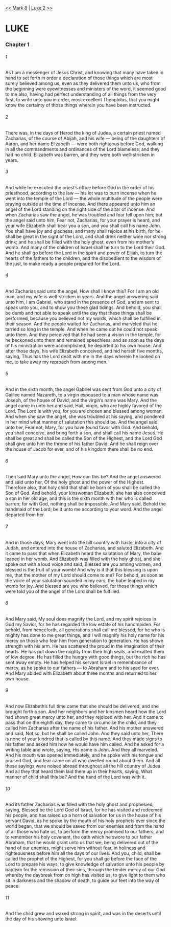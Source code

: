 [<< Mark 8](../Mark/Mark%208.md)  |  [Luke 2 >>](Luke%202.md)

# LUKE
### Chapter 1
###### 1

As I am a messenger of Jesus Christ, and knowing that many have taken in hand to set forth in order a declaration of those things which are most surely believed among us, even as they delivered them unto us, who from the beginning were eyewitnesses and ministers of the word, it seemed good to me also, having had perfect understanding of all things from the very first, to write unto you in order, most excellent Theophilus, that you might know the certainty of those things wherein you have been instructed.

###### 2
There was, in the days of Herod the king of Judea, a certain priest named Zacharias, of the course of Abijah, and his wife — being of the daughters of Aaron, and her name Elizabeth — were both righteous before God, walking in all the commandments and ordinances of the Lord blameless; and they had no child. Elizabeth was barren, and they were both well-stricken in years.

###### 3
And while he executed the priest’s office before God in the order of his priesthood, according to the law — his lot was to burn incense when he went into the temple of the Lord — the whole multitude of the people were praying outside at the time of incense. And there appeared unto him an angel of the Lord standing on the right side of the altar of incense. And when Zacharias saw the angel, he was troubled and fear fell upon him; but the angel said unto him, Fear not, Zacharias, for your prayer is heard, and your wife Elizabeth shall bear you a son, and you shall call his name John. You shall have joy and gladness, and many shall rejoice at his birth, for he shall be great in the sight of the Lord, and shall drink neither wine nor strong drink; and he shall be filled with the holy ghost, even from his mother’s womb. And many of the children of Israel shall he turn to the Lord their God. And he shall go before the Lord in the spirit and power of Elijah, to turn the hearts of the fathers to the children, and the disobedient to the wisdom of the just, to make ready a people prepared for the Lord.

###### 4
And Zacharias said unto the angel, How shall I know this? For I am an old man, and my wife is well-stricken in years. And the angel answering said unto him, I am Gabriel, who stand in the presence of God, and am sent to speak unto you, and to show you these glad tidings. And behold, you shall be dumb and not able to speak until the day that these things shall be performed, because you believed not my words, which shall be fulfilled in their season. And the people waited for Zacharias, and marveled that he tarried so long in the temple. And when he came out he could not speak unto them. And they perceived that he had seen a vision in the temple, for he beckoned unto them and remained speechless; and as soon as the days of his ministration were accomplished, he departed to his own house. And after those days, his wife Elizabeth conceived, and hid herself five months, saying, Thus has the Lord dealt with me in the days wherein he looked on me, to take away my reproach from among men.

###### 5
And in the sixth month, the angel Gabriel was sent from God unto a city of Galilee named Nazareth, to a virgin espoused to a man whose name was Joseph, of the house of David; and the virgin’s name was Mary. And the angel came in unto her and said, Hail, virgin, who are highly favored of the Lord. The Lord is with you, for you are chosen and blessed among women. And when she saw the angel, she was troubled at his saying, and pondered in her mind what manner of salutation this should be. And the angel said unto her, Fear not, Mary, for you have found favor with God. And behold, you shall conceive, and bring forth a son, and shall call his name Jesus. He shall be great and shall be called the Son of the Highest, and the Lord God shall give unto him the throne of his father David. And he shall reign over the house of Jacob for ever, and of his kingdom there shall be no end.

###### 6
Then said Mary unto the angel, How can this be? And the angel answered and said unto her, Of the holy ghost and the power of the Highest. Therefore also, that holy child that shall be born of you shall be called the Son of God. And behold, your kinswoman Elizabeth, she has also conceived a son in her old age, and this is the sixth month with her who is called barren; for with God, nothing shall be impossible. And Mary said, Behold the handmaid of the Lord; be it unto me according to your word. And the angel departed from her.

###### 7
And in those days, Mary went into the hill country with haste, into a city of Judah, and entered into the house of Zacharias, and saluted Elizabeth. And it came to pass that when Elizabeth heard the salutation of Mary, the babe leaped in her womb. And Elizabeth was filled with the holy ghost, and she spoke out with a loud voice and said, Blessed are you among women, and blessed is the fruit of your womb! And why is it that this blessing is upon me, that the mother of my Lord should come to me? For behold, as soon as the voice of your salutation sounded in my ears, the babe leaped in my womb for joy. And blessed are you who believed, for those things which were told you of the angel of the Lord shall be fulfilled.

###### 8
And Mary said, My soul does magnify the Lord, and my spirit rejoices in God my Savior, for he has regarded the low estate of his handmaiden. For behold, from henceforth, all generations shall call me blessed, for he who is mighty has done to me great things, and I will magnify his holy name for his mercy on those who fear him from generation to generation. He has shown strength with his arm. He has scattered the proud in the imagination of their hearts. He has put down the mighty from their high seats, and exalted them of low degree. He has filled the hungry with good things, but the rich he has sent away empty. He has helped his servant Israel in remembrance of mercy, as he spoke to our fathers — to Abraham and to his seed for ever. And Mary abided with Elizabeth about three months and returned to her own house.

###### 9
And now Elizabeth’s full time came that she should be delivered, and she brought forth a son. And her neighbors and her kinsmen heard how the Lord had shown great mercy unto her, and they rejoiced with her. And it came to pass that on the eighth day, they came to circumcise the child, and they called him Zacharias after the name of his father. And his mother answered and said, Not so, but he shall be called John. And they said unto her, There is none of your kindred that is called by this name. And they made signs to his father and asked him how he would have him called. And he asked for a writing table and wrote, saying, His name is John. And they all marveled. And his mouth was opened immediately, and he spoke with his tongue and praised God, and fear came on all who dwelled round about them. And all these sayings were noised abroad throughout all the hill country of Judea. And all they that heard them laid them up in their hearts, saying, What manner of child shall this be? And the hand of the Lord was with it.

###### 10
And its father Zacharias was filled with the holy ghost and prophesied, saying, Blessed be the Lord God of Israel, for he has visited and redeemed his people, and has raised up a horn of salvation for us in the house of his servant David, as he spoke by the mouth of his holy prophets ever since the world began, that we should be saved from our enemies and from the hand of all those who hate us, to perform the mercy promised to our fathers, and to remember his holy covenant, the oath which he swore to our father Abraham, that he would grant unto us that we, being delivered out of the hand of our enemies, might serve him without fear, in holiness and righteousness before him all the days of our lives. And you, child, shall be called the prophet of the Highest, for you shall go before the face of the Lord to prepare his ways, to give knowledge of salvation unto his people by baptism for the remission of their sins, through the tender mercy of our God whereby the daybreak from on high has visited us, to give light to them who sit in darkness and the shadow of death, to guide our feet into the way of peace.

###### 11
And the child grew and waxed strong in spirit, and was in the deserts until the day of his showing unto Israel.